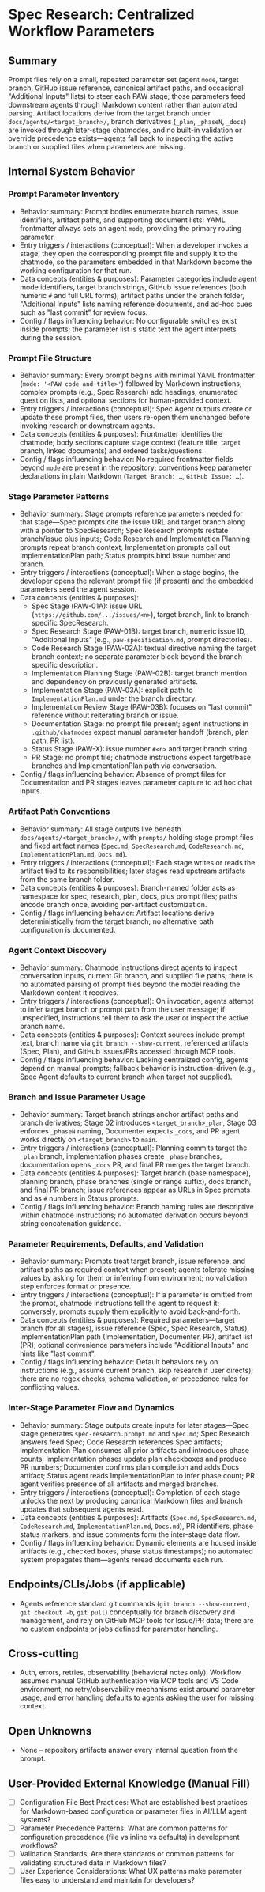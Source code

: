 # Spec Research: Centralized Workflow Parameters

## Summary
Prompt files rely on a small, repeated parameter set (agent `mode`, target branch, GitHub issue reference, canonical artifact paths, and occasional "Additional Inputs" lists) to steer each PAW stage; those parameters feed downstream agents through Markdown content rather than automated parsing. Artifact locations derive from the target branch under `docs/agents/<target_branch>/`, branch derivatives (`_plan`, `_phaseN`, `_docs`) are invoked through later-stage chatmodes, and no built-in validation or override precedence exists—agents fall back to inspecting the active branch or supplied files when parameters are missing.

## Internal System Behavior

### Prompt Parameter Inventory
* Behavior summary: Prompt bodies enumerate branch names, issue identifiers, artifact paths, and supporting document lists; YAML frontmatter always sets an agent `mode`, providing the primary routing parameter.
* Entry triggers / interactions (conceptual): When a developer invokes a stage, they open the corresponding prompt file and supply it to the chatmode, so the parameters embedded in that Markdown become the working configuration for that run.
* Data concepts (entities & purposes): Parameter categories include agent mode identifiers, target branch strings, GitHub issue references (both numeric `#` and full URL forms), artifact paths under the branch folder, "Additional Inputs" lists naming reference documents, and ad-hoc cues such as "last commit" for review focus.
* Config / flags influencing behavior: No configurable switches exist inside prompts; the parameter list is static text the agent interprets during the session.

### Prompt File Structure
* Behavior summary: Every prompt begins with minimal YAML frontmatter (`mode: '<PAW code and title>'`) followed by Markdown instructions; complex prompts (e.g., Spec Research) add headings, enumerated question lists, and optional sections for human-provided context.
* Entry triggers / interactions (conceptual): Spec Agent outputs create or update these prompt files, then users re-open them unchanged before invoking research or downstream agents.
* Data concepts (entities & purposes): Frontmatter identifies the chatmode; body sections capture stage context (feature title, target branch, linked documents) and ordered tasks/questions.
* Config / flags influencing behavior: No required frontmatter fields beyond `mode` are present in the repository; conventions keep parameter declarations in plain Markdown (`Target Branch: …`, `GitHub Issue: …`).

### Stage Parameter Patterns
* Behavior summary: Stage prompts reference parameters needed for that stage—Spec prompts cite the issue URL and target branch along with a pointer to SpecResearch; Spec Research prompts restate branch/issue plus inputs; Code Research and Implementation Planning prompts repeat branch context; Implementation prompts call out ImplementationPlan path; Status prompts bind issue number and branch.
* Entry triggers / interactions (conceptual): When a stage begins, the developer opens the relevant prompt file (if present) and the embedded parameters seed the agent session.
* Data concepts (entities & purposes):
  - Spec Stage (PAW-01A): issue URL (`https://github.com/.../issues/<n>`), target branch, link to branch-specific SpecResearch.
  - Spec Research Stage (PAW-01B): target branch, numeric issue ID, "Additional Inputs" (e.g., `paw-specification.md`, prompt directories).
  - Code Research Stage (PAW-02A): textual directive naming the target branch context; no separate parameter block beyond the branch-specific description.
  - Implementation Planning Stage (PAW-02B): target branch mention and dependency on previously generated artifacts.
  - Implementation Stage (PAW-03A): explicit path to `ImplementationPlan.md` under the branch directory.
  - Implementation Review Stage (PAW-03B): focuses on "last commit" reference without reiterating branch or issue.
  - Documentation Stage: no prompt file present; agent instructions in `.github/chatmodes` expect manual parameter handoff (branch, plan path, PR list).
  - Status Stage (PAW-X): issue number `#<n>` and target branch string.
  - PR Stage: no prompt file; chatmode instructions expect target/base branches and ImplementationPlan path via conversation.
* Config / flags influencing behavior: Absence of prompt files for Documentation and PR stages leaves parameter capture to ad hoc chat inputs.

### Artifact Path Conventions
* Behavior summary: All stage outputs live beneath `docs/agents/<target_branch>/`, with `prompts/` holding stage prompt files and fixed artifact names (`Spec.md`, `SpecResearch.md`, `CodeResearch.md`, `ImplementationPlan.md`, `Docs.md`).
* Entry triggers / interactions (conceptual): Each stage writes or reads the artifact tied to its responsibilities; later stages read upstream artifacts from the same branch folder.
* Data concepts (entities & purposes): Branch-named folder acts as namespace for spec, research, plan, docs, plus prompt files; paths encode branch once, avoiding per-artifact customization.
* Config / flags influencing behavior: Artifact locations derive deterministically from the target branch; no alternative path configuration is documented.

### Agent Context Discovery
* Behavior summary: Chatmode instructions direct agents to inspect conversation inputs, current Git branch, and supplied file paths; there is no automated parsing of prompt files beyond the model reading the Markdown content it receives.
* Entry triggers / interactions (conceptual): On invocation, agents attempt to infer target branch or prompt path from the user message; if unspecified, instructions tell them to ask the user or inspect the active branch name.
* Data concepts (entities & purposes): Context sources include prompt text, branch name via `git branch --show-current`, referenced artifacts (Spec, Plan), and GitHub issues/PRs accessed through MCP tools.
* Config / flags influencing behavior: Lacking centralized config, agents depend on manual prompts; fallback behavior is instruction-driven (e.g., Spec Agent defaults to current branch when target not supplied).

### Branch and Issue Parameter Usage
* Behavior summary: Target branch strings anchor artifact paths and branch derivatives; Stage 02 introduces `<target_branch>_plan`, Stage 03 enforces `_phaseN` naming, Documenter expects `_docs`, and PR agent works directly on `<target_branch>` to `main`.
* Entry triggers / interactions (conceptual): Planning commits target the `_plan` branch, implementation phases create `_phase` branches, documentation opens `_docs` PR, and final PR merges the target branch.
* Data concepts (entities & purposes): Target branch (base namespace), planning branch, phase branches (single or range suffix), docs branch, and final PR branch; issue references appear as URLs in Spec prompts and as `#` numbers in Status prompts.
* Config / flags influencing behavior: Branch naming rules are descriptive within chatmode instructions; no automated derivation occurs beyond string concatenation guidance.

### Parameter Requirements, Defaults, and Validation
* Behavior summary: Prompts treat target branch, issue reference, and artifact paths as required context when present; agents tolerate missing values by asking for them or inferring from environment; no validation step enforces format or presence.
* Entry triggers / interactions (conceptual): If a parameter is omitted from the prompt, chatmode instructions tell the agent to request it; conversely, prompts supply them explicitly to avoid back-and-forth.
* Data concepts (entities & purposes): Required parameters—target branch (for all stages), issue reference (Spec, Spec Research, Status), ImplementationPlan path (Implementation, Documenter, PR), artifact list (PR); optional convenience parameters include "Additional Inputs" and hints like "last commit".
* Config / flags influencing behavior: Default behaviors rely on instructions (e.g., assume current branch, skip research if user directs); there are no regex checks, schema validation, or precedence rules for conflicting values.

### Inter-Stage Parameter Flow and Dynamics
* Behavior summary: Stage outputs create inputs for later stages—Spec stage generates `spec-research.prompt.md` and `Spec.md`; Spec Research answers feed Spec; Code Research references Spec artifacts; Implementation Plan consumes all prior artifacts and introduces phase counts; Implementation phases update plan checkboxes and produce PR numbers; Documenter confirms plan completion and adds Docs artifact; Status agent reads ImplementationPlan to infer phase count; PR agent verifies presence of all artifacts and merged branches.
* Entry triggers / interactions (conceptual): Completion of each stage unlocks the next by producing canonical Markdown files and branch updates that subsequent agents read.
* Data concepts (entities & purposes): Artifacts (`Spec.md`, `SpecResearch.md`, `CodeResearch.md`, `ImplementationPlan.md`, `Docs.md`), PR identifiers, phase status markers, and issue comments form the inter-stage data flow.
* Config / flags influencing behavior: Dynamic elements are housed inside artifacts (e.g., checked boxes, phase status timestamps); no automated system propagates them—agents reread documents each run.

## Endpoints/CLIs/Jobs (if applicable)
* Agents reference standard git commands (`git branch --show-current`, `git checkout -b`, `git pull`) conceptually for branch discovery and management, and rely on GitHub MCP tools for Issue/PR data; there are no custom endpoints or jobs defined for parameter handling.

## Cross-cutting
* Auth, errors, retries, observability (behavioral notes only): Workflow assumes manual GitHub authentication via MCP tools and VS Code environment; no retry/observability mechanisms exist around parameter usage, and error handling defaults to agents asking the user for missing context.

## Open Unknowns
* None – repository artifacts answer every internal question from the prompt.

## User-Provided External Knowledge (Manual Fill)
* [ ] Configuration File Best Practices: What are established best practices for Markdown-based configuration or parameter files in AI/LLM agent systems?
* [ ] Parameter Precedence Patterns: What are common patterns for configuration precedence (file vs inline vs defaults) in development workflows?
* [ ] Validation Standards: Are there standards or common patterns for validating structured data in Markdown files?
* [ ] User Experience Considerations: What UX patterns make parameter files easy to understand and maintain for developers?
